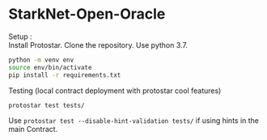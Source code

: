 # StarkNet-Open-Oracle

Setup :  
Install Protostar. Clone the repository. Use python 3.7.

```bash
python -m venv env
source env/bin/activate
pip install -r requirements.txt
```

Testing (local contract deployment with protostar cool features)

```
protostar test tests/
```

Use `protostar test --disable-hint-validation tests/` if using hints in the main Contract. 
